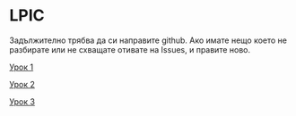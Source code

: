 # LPIC

Задължително трябва да си направите github.
Ако имате нещо което не разбирате или не схващате отивате на Issues, и правите ново.


[Урок 1](../master/lesson1/1-Intro.pdf)

[Урок 2](../master/lesson2/CommandLine%26FSH.pdf)

[Урок 3](../master/lesson3.4/Permissions%20and%20other%20stuff.pdf)
